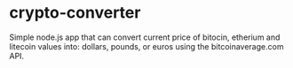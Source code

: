 # crypto-converter
Simple node.js app that can convert current price of bitocin, etherium and litecoin values into: dollars, pounds, or euros using the bitcoinaverage.com API.
